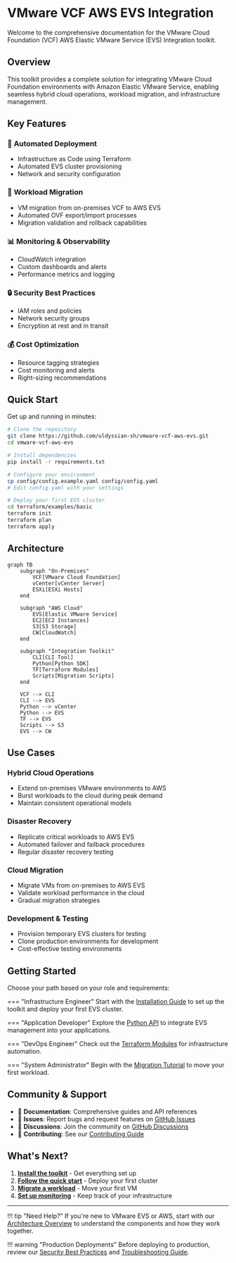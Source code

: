 # VMware VCF AWS EVS Integration

Welcome to the comprehensive documentation for the VMware Cloud Foundation (VCF) AWS Elastic VMware Service (EVS) Integration toolkit.

## Overview

This toolkit provides a complete solution for integrating VMware Cloud Foundation environments with Amazon Elastic VMware Service, enabling seamless hybrid cloud operations, workload migration, and infrastructure management.

## Key Features

### 🚀 **Automated Deployment**
- Infrastructure as Code using Terraform
- Automated EVS cluster provisioning
- Network and security configuration

### 🔄 **Workload Migration**
- VM migration from on-premises VCF to AWS EVS
- Automated OVF export/import processes
- Migration validation and rollback capabilities

### 📊 **Monitoring & Observability**
- CloudWatch integration
- Custom dashboards and alerts
- Performance metrics and logging

### 🔒 **Security Best Practices**
- IAM roles and policies
- Network security groups
- Encryption at rest and in transit

### 💰 **Cost Optimization**
- Resource tagging strategies
- Cost monitoring and alerts
- Right-sizing recommendations

## Quick Start

Get up and running in minutes:

```bash
# Clone the repository
git clone https://github.com/uldyssian-sh/vmware-vcf-aws-evs.git
cd vmware-vcf-aws-evs

# Install dependencies
pip install -r requirements.txt

# Configure your environment
cp config/config.example.yaml config/config.yaml
# Edit config.yaml with your settings

# Deploy your first EVS cluster
cd terraform/examples/basic
terraform init
terraform plan
terraform apply
```

## Architecture

```mermaid
graph TB
    subgraph "On-Premises"
        VCF[VMware Cloud Foundation]
        vCenter[vCenter Server]
        ESXi[ESXi Hosts]
    end
    
    subgraph "AWS Cloud"
        EVS[Elastic VMware Service]
        EC2[EC2 Instances]
        S3[S3 Storage]
        CW[CloudWatch]
    end
    
    subgraph "Integration Toolkit"
        CLI[CLI Tool]
        Python[Python SDK]
        TF[Terraform Modules]
        Scripts[Migration Scripts]
    end
    
    VCF --> CLI
    CLI --> EVS
    Python --> vCenter
    Python --> EVS
    TF --> EVS
    Scripts --> S3
    EVS --> CW
```

## Use Cases

### Hybrid Cloud Operations
- Extend on-premises VMware environments to AWS
- Burst workloads to the cloud during peak demand
- Maintain consistent operational models

### Disaster Recovery
- Replicate critical workloads to AWS EVS
- Automated failover and failback procedures
- Regular disaster recovery testing

### Cloud Migration
- Migrate VMs from on-premises to AWS EVS
- Validate workload performance in the cloud
- Gradual migration strategies

### Development & Testing
- Provision temporary EVS clusters for testing
- Clone production environments for development
- Cost-effective testing environments

## Getting Started

Choose your path based on your role and requirements:

=== "Infrastructure Engineer"
    Start with the [Installation Guide](tutorials/installation.md) to set up the toolkit and deploy your first EVS cluster.

=== "Application Developer"
    Explore the [Python API](api/python.md) to integrate EVS management into your applications.

=== "DevOps Engineer"
    Check out the [Terraform Modules](api/terraform.md) for infrastructure automation.

=== "System Administrator"
    Begin with the [Migration Tutorial](tutorials/migration.md) to move your first workload.

## Community & Support

- 📖 **Documentation**: Comprehensive guides and API references
- 🐛 **Issues**: Report bugs and request features on [GitHub Issues](https://github.com/uldyssian-sh/vmware-vcf-aws-evs/issues)
- 💬 **Discussions**: Join the community on [GitHub Discussions](https://github.com/uldyssian-sh/vmware-vcf-aws-evs/discussions)
- 🤝 **Contributing**: See our [Contributing Guide](CONTRIBUTING.md)

## What's Next?

1. **[Install the toolkit](tutorials/installation.md)** - Get everything set up
2. **[Follow the quick start](tutorials/quickstart.md)** - Deploy your first cluster
3. **[Migrate a workload](tutorials/migration.md)** - Move your first VM
4. **[Set up monitoring](tutorials/monitoring.md)** - Keep track of your infrastructure

---

!!! tip "Need Help?"
    If you're new to VMware EVS or AWS, start with our [Architecture Overview](architecture/overview.md) to understand the components and how they work together.

!!! warning "Production Deployments"
    Before deploying to production, review our [Security Best Practices](architecture/security.md) and [Troubleshooting Guide](tutorials/troubleshooting.md).